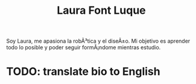 ﻿---
translationKey: LauraFont
# Display name
title: Laura Font Luque

# Full Name (for SEO)
first_name: Laura
last_name: Font Luque

# Is this the primary user of the site?
superuser: false

# Role/position
role: Ingeniero Hardware

# Organizations/Affiliations
organizations:
  - name: Universidad de MÃ¡laga
    url: 'http://www.uma.es'

# Short bio (displayed in user profile at end of posts)
bio: RobÃ³tica, DiseÃ±o 3D, ProgramaciÃ³n, Trabajo en equipo.

interests:
  - RobÃ³tica.
  - DiseÃ±o 3D.
  - ProgramaciÃ³n.
  - Trabajo en equipo.
  

education:
  courses:
    - course: Estudiante de 1Â° de IngenierÃ­a RobÃ³tica, ElectrÃ³nica y MecatrÃ³nica.
      institution: Universidad de MÃ¡laga
      year: 2024

# Social/Academic Networking
# For available icons, see: https://docs.hugoblox.com/getting-started/page-builder/#icons
#   For an email link, use "fas" icon pack, "envelope" icon, and a link in the
#   form "mailto:your-email@example.com" or "#contact" for contact widget.
social:
  - icon: envelope
    icon_pack: fas
    link: 'mailto:laurafontluque@uma.es'
  - icon: github
    icon_pack: fab
    link: https://github.com/LauraFont1

    
# Link to a PDF of your resume/CV from the About widget.
# To enable, copy your resume/CV to `static/files/cv.pdf` and uncomment the lines below.
# - icon: cv
#   icon_pack: ai
#   link: files/cv.pdf

# Enter email to display Gravatar (if Gravatar enabled in Config)
email: ''

# Highlight the author in author lists? (true/false)
highlight_name: false

# Organizational groups that you belong to (for People widget)
#   Set this to `[]` or comment out if you are not using People widget.
user_groups:
  - Hardware
---



Soy Laura, me apasiona la robÃ³tica y el diseÃ±o. Mi objetivo es aprender todo lo posible y poder seguir formÃ¡ndome mientras estudio.

# TODO: translate bio to English
